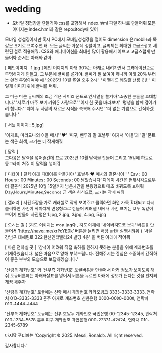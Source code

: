 # wedding

- 모바일 청첩장을 만들거야
css를 포함해서 index.html 파일 하나로 만들어줘
모든 이미지는 index.html과 같은 repositody에 있어

모바일 청첩장이지만 혹시 PC에서 모바일청첩장을 열어도 dimension 은 mobile과 똑같은 크기로 보여주면 돼.
모든 글씨는 가운데 정렬이고, 글씨체는 최대한 고급스럽고 세련된 걸로 적용해줘.
CSS와 애니메이션을 최대한 많이 활용해서 이쁘고 고급스럽게 만들어봐
순서는 아래와 같아.

[ 메인이미지 : 1.jpg ]
메인 이미지의 아래 30%는 아래로 내려가면서 그라데이션으로 투명해지게 만들고, 그 부분에 글씨를 쓸거야. 
글씨가 잘 보여아 하니까 아래 20% 부터는 완전 투명이여야 해
' 2025년 10월 15일 오후 2시 '
' 아펠가모 웨딩홀 선릉 2층 '
이렇게 이미지 위에 글씨를 써줘.

그 다음 다른 글씨체와 조금 작은 사이즈 폰트로 인사말을 쓸거야
'소중한 분들을 초대합니다.'
'서로가 마주 보며 키워온 사랑으로'
'이제 한 곳을 바라보며'
'평생을 함께 걸어가려 합니다.'
'저희 두 사람의 새로운 시작을 축복해 주시면'
'더 없는 기쁨으로 간직하겠습니다 ' 

[ 서브 이미지 : 5.jpg] 

'아게로, 마라도나의 아들 메시'
'❤️'
'피구, 벤투의 딸 호날두'
여기서 '아들'과 '딸' 폰트는 색은 회색, 크기는 더 작게해줘

[ 달력 ]  
그다음은 달력을 넣어줄건데 
표로 2025년 10월 달력을 만들어 그리고 15일에 하트로 동그라미 쳐줘
이 달력을 넣어줘

[ 디데이 ] 
달력 아래 디데이를 만들거야
' 호날두 ❤️ 메시의 결혼식이 '
' Day : 00 Hours : 00 Minutes :  00 Seconds : 00 남았습니다'
디데이 시간은 현재시각으로부터 결혼식 2025년 10월 15일까지 남은시간을 반응형으로 매초 바뀌도록 보여줘
Day,Hours,Minutes,Seconds 글 색은 회식으로, 크기는 작게 해줘

[ 갤러리 ]
사진 5장을 가로 캐러셀로 작게 보여주고 클릭하면 화면 가득 확대되고 다시클릭하면 사진이 작아지게 반응형으로 만들어
캐러셀 내에서 사진 크기는 모두 똑같이 보이게 만들어
사진명은 1.jpg, 2.jpg, 3.jpg, 4.jpg, 5.jpg

[ 오시는 길 ]
(지도 이미지는 map.jpg야 , 지도 아래에 '네이버지도로 보기' 버튼을 만들어서 'https://naver.me/xrPcYE0k' 버튼을 눌리면 해당 url을 실행시켜줘 )
'서울 강남구 테헤란로 322 한신인터밸리24 빌딩 4층' 을 버튼 아래에 적어줘

[ 마음 전하실 곳 ]
'참석이 어려워 직접 축하를 전하지 못하는
분들을 위해 계좌번호를 기재하였습니다.
넓은 마음으로 양해 부탁드립니다.
전해주시는 진심은 소중하게 간직하여
좋은 부부의 모습으로 보답하겠습니다.'

'신랑측 계좌번호' 와 '신부측 계좌번호' 토글버튼을 만들어서 아래 정보가 보이도록 해줘 
토글버튼에는 아래화살표를 넣어서 버튼을 누르면 아래에 정보가 뜬다는 것을 인지되게끔 해주자

'신랑측 계좌번호' 토글에는
신랑 메시 계좌번호 카카오뱅크 3333-3333-3333, 연락처 010-3333-3333
혼주 아게로 계좌번호 신한은행 0000-0000-0000, 연락처 010-4444-4444

'신부측 계좌번호' 토글에는
신부 호날두 계좌번호 국민은행 00-12345-12345, 연락처 010-1234-5678
혼주 피구 계좌번호 기업은행 000-23331-42424, 연락처 010-2345-6789

마지막 푸터에는
'Copyright © 2025. Messi, Ronaldo. All right reserved.

감사합니다.'
